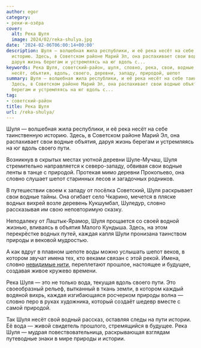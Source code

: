 ```yaml
---
author: egor
category:
- реки-и-озёра
cover:
  alt: Река Шуля
  image: 2024/02/reka-shulya.jpg
date: '2024-02-06T06:00:14+00:00'
description: Шуля — волшебная жила республики, и её река несёт на себе таинственную
  историю. Здесь, в Советском районе Марий Эл, она распахивает свои водные объятия,
  даруя жизнь берегам и устремляясь на юг вдоль с...
keywords: Река Шуля, советский-район, шуля, словно, река, свои, водные, пути, природы,
  несёт, объятия, вдоль, своего, деревни, западу, природой, шепот
summary: Шуля — волшебная жила республики, и её река несёт на себе таинственную историю.
  Здесь, в Советском районе Марий Эл, она распахивает свои водные объятия, даруя жизнь
  берегам и устремляясь на юг вдоль с...
tag:
- советский-район
title: Река Шуля
url: /reka-shulya/
---
```


Шуля — волшебная жила республики, и её река несёт на себе таинственную историю. Здесь, в Советском районе Марий Эл, она распахивает свои водные объятия, даруя жизнь берегам и устремляясь на юг вдоль своего пути.

Возникнув в скрытых местах уютной деревни Шуле-Мучаш, Шуля стремительно направляется к северо-западу, обвивая свои водные ленты в танце с природой. Протекая мимо деревни Прокопьево, она словно слушает шепот старинных лесов и загадочных родников.

В путешествии своем к западу от посёлка Советский, Шуля раскрывает свои водные тайны. Она огибает село Чкарино, мечется в пляске водных вихрей возле деревень Кукшумбал, Шуледур, словно рассказывая им свою неповторимую сказку.

Неподалеку от Лаштык-Ярамор, Шуля прощается со своей водной жизнью, вливаясь в объятия Малого Кундыша. Здесь, на этом перекрёстке водных путей, каждая капля Шули пронизана таинством природы и вековой мудростью.

А как вдруг в плавном шепоте воды можно услышать шепот веков, в котором звучат имена тех, кто веками связан с этой рекой. Имена, словно [невидимые нити](/perlamutr_marijskih_lesov/), переплетают прошлое, настоящее и будущее, создавая живое кружево времени.

Река Шуля — это не только вода, текущая вдоль своего пути. Это своеобразный рельеф, вытканный в ткань земли, в котором каждый водяной вихрь, каждая изгибающаяся росчерком природы волна — словно перо в руках художника, который создаёт шедевр вместе с самой природой.

Так Шуля несёт свой водный рассказ, оставляя следы на пути истории. Её вода — живой свидетель прошлого, стремящийся в будущее. Река Шуля — мудрая повествовательница, раскрывающая взглядам путеводные знаки в мире природы и истории.